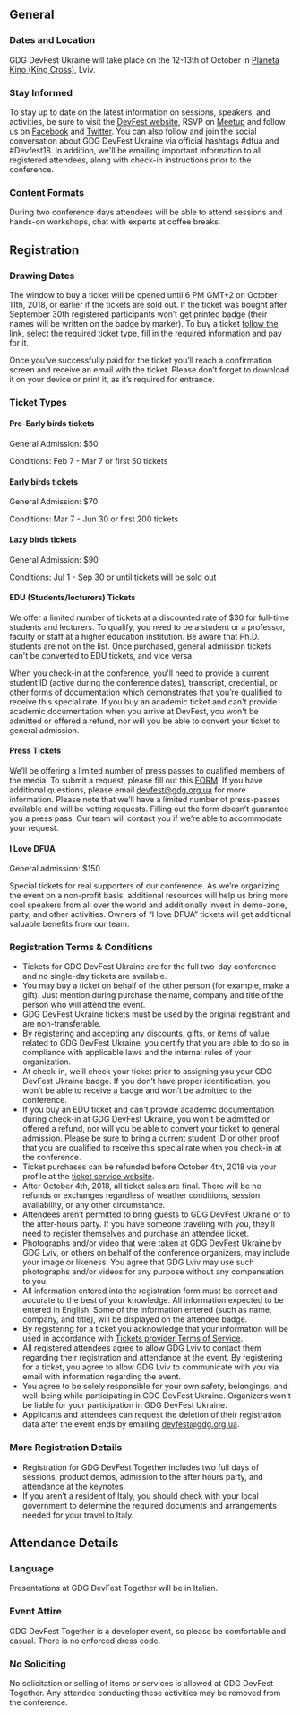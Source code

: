## General

### Dates and Location

GDG DevFest Ukraine will take place on the 12-13th of October in [Planeta Kino (King Cross),](https://goo.gl/Zwi76g) Lviv.

### Stay Informed

To stay up to date on the latest information on sessions, speakers, and activities, be sure to visit the [DevFest website](https://devfest.gdg.org.ua/), RSVP on [Meetup](https://www.meetup.com/GDG-Lviv/events/244342635/) and follow us on [Facebook](https://www.facebook.com/devfest.ukraine/) and [Twitter](https://twitter.com/devfest_ukraine). You can also follow and join the social conversation about GDG DevFest Ukraine via official hashtags #dfua and #Devfest18. In addition, we'll be emailing important information to all registered attendees, along with check-in instructions prior to the conference.

### Content Formats

During two conference days attendees will be able to attend sessions and hands-on workshops, chat with experts at coffee breaks.
  
## Registration

### Drawing Dates

The window to buy a ticket will be opened until 6 PM GMT+2 on October 11th, 2018, or earlier if the tickets are sold out. If the ticket was bought after September 30th registered participants won’t get printed badge (their names will be written on the badge by marker). To buy a ticket [follow the link](https://2event.com/events/1027108), select the required ticket type, fill in the required information and pay for it.

Once you've successfully paid for the ticket you’ll reach a confirmation screen and receive an email with the ticket. Please don’t forget to download it on your device or print it, as it’s required for entrance.

### Ticket Types

#### **Pre-Early birds tickets**

General Admission: \$50

Conditions: Feb 7 - Mar 7 or first 50 tickets

#### **Early birds tickets**

General Admission: \$70

Conditions: Mar 7 - Jun 30 or first 200 tickets

#### **Lazy birds tickets**

General Admission: \$90

Conditions: Jul 1 - Sep 30 or until tickets will be sold out

#### **EDU (Students/lecturers) Tickets**

We offer a limited number of tickets at a discounted rate of \$30 for full-time students and lecturers. To qualify, you need to be a student or a professor, faculty or staff at a higher education institution. Be aware that Ph.D. students are not on the list. Once purchased, general admission tickets can't be converted to EDU tickets, and vice versa.

When you check-in at the conference, you'll need to provide a current student ID (active during the conference dates), transcript, credential, or other forms of documentation which demonstrates that you’re qualified to receive this special rate. If you buy an academic ticket and can't provide academic documentation when you arrive at DevFest, you won't be admitted or offered a refund, nor will you be able to convert your ticket to general admission.

#### **Press Tickets**

We’ll be offering a limited number of press passes to qualified members of the media. To submit a request, please fill out this [FORM](https://goo.gl/forms/SmKHuksRw8sb0eoB2). If you have additional questions, please email [devfest@gdg.org.ua](mailto:devfest@gdg.org.ua) for more information. Please note that we’ll have a limited number of press-passes available and will be vetting requests. Filling out the form doesn’t guarantee you a press pass. Our team will contact you if we’re able to accommodate your request.

#### **I Love DFUA**

General admission: \$150

Special tickets for real supporters of our conference. As we’re organizing the event on a non-profit basis, additional resources will help us bring more cool speakers from all over the world and additionally invest in demo-zone, party, and other activities. Owners of “I love DFUA” tickets will get additional valuable benefits from our team.

### Registration Terms & Conditions

- Tickets for GDG DevFest Ukraine are for the full two-day conference and no single-day tickets are available.
- You may buy a ticket on behalf of the other person (for example, make a gift). Just mention during purchase the name, company and title of the person who will attend the event.
- GDG DevFest Ukraine tickets must be used by the original registrant and are non-transferable.
- By registering and accepting any discounts, gifts, or items of value related to GDG DevFest Ukraine, you certify that you are able to do so in compliance with applicable laws and the internal rules of your organization.
- At check-in, we’ll check your ticket prior to assigning you your GDG DevFest Ukraine badge. If you don’t have proper identification, you won’t be able to receive a badge and won’t be admitted to the conference.
- If you buy an EDU ticket and can't provide academic documentation during check-in at GDG DevFest Ukraine, you won't be admitted or offered a refund, nor will you be able to convert your ticket to general admission. Please be sure to bring a current student ID or other proof that you are qualified to receive this special rate when you check-in at the conference.
- Ticket purchases can be refunded before October 4th, 2018 via your profile at the [ticket service website](https://2event.com/events/1027108).
- After October 4th, 2018, all ticket sales are final. There will be no refunds or exchanges regardless of weather conditions, session availability, or any other circumstance.
- Attendees aren’t permitted to bring guests to GDG DevFest Ukraine or to the after-hours party. If you have someone traveling with you, they’ll need to register themselves and purchase an attendee ticket.
- Photographs and/or video that were taken at GDG DevFest Ukraine by GDG Lviv, or others on behalf of the conference organizers, may include your image or likeness. You agree that GDG Lviv may use such photographs and/or videos for any purpose without any compensation to you.
- All information entered into the registration form must be correct and accurate to the best of your knowledge. All information expected to be entered in English. Some of the information entered (such as name, company, and title), will be displayed on the attendee badge.
- By registering for a ticket you acknowledge that your information will be used in accordance with [Tickets provider Terms of Service](https://2event.com/en/agreement).
- All registered attendees agree to allow GDG Lviv to contact them regarding their registration and attendance at the event. By registering for a ticket, you agree to allow GDG Lviv to communicate with you via email with information regarding the event.
- You agree to be solely responsible for your own safety, belongings, and well-being while participating in GDG DevFest Ukraine. Organizers won't be liable for your participation in GDG DevFest Ukraine.
- Applicants and attendees can request the deletion of their registration data after the event ends by emailing [devfest@gdg.org.ua](mailto:devfest@gdg.org.ua).

### More Registration Details

- Registration for GDG DevFest Together includes two full days of sessions, product demos, admission to the after hours party, and attendance at the keynotes. 
- If you aren’t a resident of Italy, you should check with your local government to determine the required documents and arrangements needed for your travel to Italy. 
  

## Attendance Details

### Language

Presentations at GDG DevFest Together will be in Italian.
  
### Event Attire

GDG DevFest Together is a developer event, so please be comfortable and casual. There is no enforced dress code.

### No Soliciting

No solicitation or selling of items or services is allowed at GDG DevFest Together. Any attendee conducting these activities may be removed from the conference.
